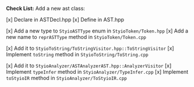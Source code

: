 __Check List:__ Add a new ast class: 

[x] Declare in ASTDecl.hpp
[x] Define in AST.hpp

[x] Add a new type to `StyioASTType` enum in `StyioToken/Token.hpp`
[x] Add a new name to `reprASTType` method in `StyioToken/Token.cpp`

[x] Add it to `StyioToString/ToStringVisitor.hpp::ToStringVisitor`
[x] Implement `toString` method in `StyioToString/ToString.cpp`

[x] Add it to `StyioAnalyzer/ASTAnalyzerAST.hpp::AnalyzerVisitor`
[x] Implement `typeInfer` method in `StyioAnalyzer/TypeInfer.cpp`
[x] Implement `toStyioIR` method in `StyioAnalyzer/ToStyioIR.cpp`